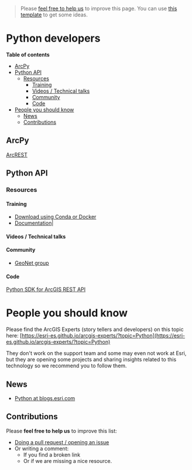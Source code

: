 > Please [feel free to help us](#contributions) to improve this page. You can use [this template](https://github.com/esri-es/awesome-arcgis/blob/master/RESOURCE_PAGE_TEMPLATE.md) to get some ideas.

# Python developers
<!-- START doctoc generated TOC please keep comment here to allow auto update -->
<!-- DON'T EDIT THIS SECTION, INSTEAD RE-RUN doctoc TO UPDATE -->
**Table of contents**

  - [ArcPy](#arcpy)
  - [Python API](#python-api)
    - [Resources](#resources)
      - [Training](#training)
      - [Videos / Technical talks](#videos--technical-talks)
      - [Community](#community)
      - [Code](#code)
- [People you should know](#people-you-should-know)
  - [News](#news)
  - [Contributions](#contributions)

<!-- END doctoc generated TOC please keep comment here to allow auto update -->


## ArcPy

[ArcREST](http://stackoverflow.com/users/720773/gary-s)

## Python API

### Resources

#### Training

* [Download using Conda or Docker](https://developers.arcgis.com/python/guide/install-and-set-up/)
* [Documentation](https://developers.arcgis.com/python/)|

#### Videos / Technical talks

#### Community

* [GeoNet group](https://geonet.esri.com/groups/arcgis-python-api)

#### Code

[Python SDK for ArcGIS REST API](https://pypi.python.org/pypi/arcgis-sdk)

# People you should know

Please find the ArcGIS Experts (story tellers and developers) on this topic here: [https://esri-es.github.io/arcgis-experts/?topic=Python](https://esri-es.github.io/arcgis-experts/?topic=Python)

They don't work on the support team and some may even not work at Esri,
but they are opening some projects and sharing insights related to this
technology so we recommend you to follow them.

## News

* [Python at blogs.esri.com](https://blogs.esri.com/esri/arcgis/category/subject-python/)

## Contributions
Please **feel free to help us** to improve this list:

* [Doing a pull request / opening an issue](https://github.com/hhkaos/awesome-arcgis#contributions)
* Or writing a comment:
  * If you find a broken link
  * Or if we are missing a nice resource.
